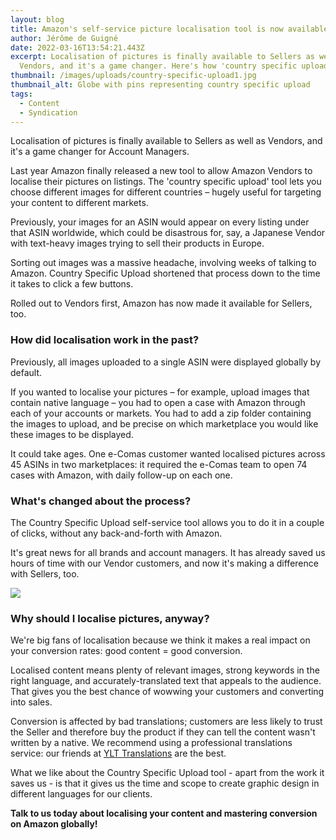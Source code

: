 ```yaml
---
layout: blog
title: Amazon's self-service picture localisation tool is now available for Sellers
author: Jérôme de Guigné
date: 2022-03-16T13:54:21.443Z
excerpt: Localisation of pictures is finally available to Sellers as well as
  Vendors, and it's a game changer. Here's how 'country specific upload' works
thumbnail: /images/uploads/country-specific-upload1.jpg
thumbnail_alt: Globe with pins representing country specific upload
tags:
  - Content
  - Syndication
---
```

<!--StartFragment-->

Localisation of pictures is finally available to Sellers as well as Vendors, and it's a game changer for Account Managers.

Last year Amazon finally released a new tool to allow Amazon Vendors to localise their pictures on listings. The 'country specific upload' tool lets you choose different images for different countries – hugely useful for targeting your content to different markets.

Previously, your images for an ASIN would appear on every listing under that ASIN worldwide, which could be disastrous for, say, a Japanese Vendor with text-heavy images trying to sell their products in Europe.

Sorting out images was a massive headache, involving weeks of talking to Amazon. Country Specific Upload shortened that process down to the time it takes to click a few buttons.

Rolled out to Vendors first, Amazon has now made it available for Sellers, too.

### How did localisation work in the past?

Previously, all images uploaded to a single ASIN were displayed globally by default.

If you wanted to localise your pictures – for example, upload images that contain native language – you had to open a case with Amazon through each of your accounts or markets. You had to add a zip folder containing the images to upload, and be precise on which marketplace you would like these images to be displayed.

It could take ages. One e-Comas customer wanted localised pictures across 45 ASINs in two marketplaces: it required the e-Comas team to open 74 cases with Amazon, with daily follow-up on each one.

### What's changed about the process?

The Country Specific Upload self-service tool allows you to do it in a couple of clicks, without any back-and-forth with Amazon.

It's great news for all brands and account managers. It has already saved us hours of time with our Vendor customers, and now it's making a difference with Sellers, too.

![](https://lh4.googleusercontent.com/a8FJtBiSwnzBQxBpxxbqlmAWGnCLLJ0S3L15IW_LTZEJHFuPt9TmHssdbLdlLJc3CJQciVShUl0vSa5jXgl-2nB7-zyMOmOLTHmBmoidSOwPWMjaNpd5WECU9a2TxHr7Gt0VbpKY)

### Why should I localise pictures, anyway?

We're big fans of localisation because we think it makes a real impact on your conversion rates: good content = good conversion.

Localised content means plenty of relevant images, strong keywords in the right language, and accurately-translated text that appeals to the audience. That gives you the best chance of wowwing your customers and converting into sales.

Conversion is affected by bad translations; customers are less likely to trust the Seller and therefore buy the product if they can tell the content wasn't written by a native. We recommend using a professional translations service: our friends at [YLT Translations](https://ylt-translations.com/) are the best.

What we like about the Country Specific Upload tool - apart from the work it saves us - is that it gives us the time and scope to create graphic design in different languages for our clients.

**Talk to us today about localising your content and mastering conversion on Amazon globally!**



<!--EndFragment-->